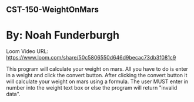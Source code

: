 ## CST-150-WeightOnMars
# By: Noah Funderburgh
Loom Video URL: https://www.loom.com/share/50c5806550d646d9becac73db3f081c9

This program will calculate your weight on mars. All you have to do is enter in a weight and
click the convert button. After clicking the convert button it will calculate your weight 
on mars using a formula. The user MUST enter in number into the weight text box or else the
program will return "invalid data".
